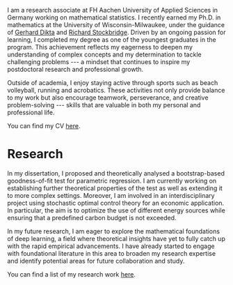 I am a research associate at FH Aachen University of Applied Sciences in Germany working on mathematical statistics. I recently earned my Ph.D. in mathematics at the University of Wisconsin-Milwaukee, under the guidance of [Gerhard Dikta](https://www.fh-aachen.de/en/people/dikta) and [Richard Stockbridge](https://uwm.edu/math/people/stockbridge-richard/). Driven by an ongoing passion for learning, I completed my degree as one of the youngest graduates in the program. This achievement reflects my eagerness to deepen my understanding of complex concepts and my determination to tackle challenging problems --- a mindset that continues to inspire my postdoctoral research and professional growth.

Outside of academia, I enjoy staying active through sports such as beach volleyball, running and acrobatics. These activities not only provide balance to my work but also encourage teamwork, perseverance, and creative problem-solving --- skills that are valuable in both my personal and professional life.

You can find my CV [here](files/cv.pdf).

Research
===

In my dissertation, I proposed and theoretically analysed a bootstrap-based goodness-of-fit test for parametric regression. I am currently working on establishing further theoretical properties of the test as well as extending it to more complex settings. Moreover, I am involved in an interdisciplinary project using stochastic optimal control theory for an economic application. In particular, the aim is to optimize the use of different energy sources while ensuring that a predefined carbon budget is not exceeded. 

In my future research, I am eager to explore the mathematical foundations of deep learning, a field where theoretical insights have yet to fully catch up with the rapid empirical advancements. I have already started to engage with foundational literature in this area to broaden my research expertise and identify potential areas for future collaboration and study.

You can find a list of my research work [here](research/).
